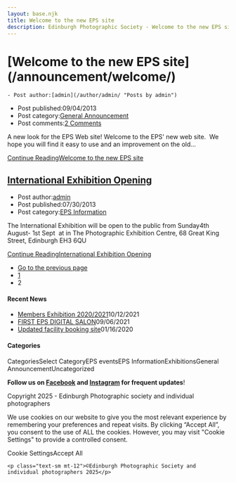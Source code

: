 ```yaml
---
layout: base.njk
title: Welcome to the new EPS site
description: Edinburgh Photographic Society - Welcome to the new EPS site
---
```


<div class="container mx-auto px-4 py-8">
  <div class="prose max-w-3xl mx-auto">
    <h1 class="text-3xl font-bold mb-6">[Welcome to the new EPS site](/announcement/welcome/)</h1>

    - Post author:[admin](/author/admin/ "Posts by admin")
- Post published:09/04/2013
- Post category:[General Announcement](/category/announcement/)
- Post comments:[2 Comments](/announcement/welcome/#comments)

A new look for the EPS Web site! Welcome to the EPS' new web site.&nbsp; We hope you will find it easy to use and an improvement on the old…

[Continue ReadingWelcome to the new EPS site](/announcement/welcome/)

## [International Exhibition Opening](/eps_information/international-exhibition-opening/)

- Post author:[admin](/author/admin/ "Posts by admin")
- Post published:07/30/2013
- Post category:[EPS Information](/category/eps_information/)

The International Exhibition will be open to the public from Sunday4th August- 1st Sept&nbsp; at in The Photographic Exhibition Centre, 68 Great King Street, Edinburgh EH3 6QU

[Continue ReadingInternational Exhibition Opening](/eps_information/international-exhibition-opening/)

- [Go to the previous page](/author/admin/page/1/)
- [1](/author/admin/page/1/)
- 2

#### Recent News

- [Members Exhibition 2020/2021](/uncategorized/20207/)10/12/2021
- [FIRST EPS DIGITAL SALON](/uncategorized/19611/)09/06/2021
- [Updated facility booking site](/eps_information/updated-facility-booking-site/)01/16/2020

#### Categories
CategoriesSelect CategoryEPS eventsEPS InformationExhibitionsGeneral AnnouncementUncategorized

**Follow us on [Facebook](https://www.facebook.com/EdinburghPhotographicSociety/) and [Instagram](https://www.instagram.com/edinburghphotographicsociety) for frequent updates**!

 Copyright 2025 - Edinburgh Photographic society and individual photographers

We use cookies on our website to give you the most relevant experience by remembering your preferences and repeat visits. By clicking “Accept All”, you consent to the use of ALL the cookies. However, you may visit "Cookie Settings" to provide a controlled consent.

Cookie SettingsAccept All

    <p class="text-sm mt-12">©Edinburgh Photographic Society and individual photographers 2025</p>
  </div>
</div>